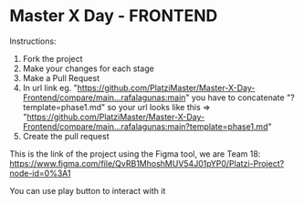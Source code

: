 # Master X Day - FRONTEND

Instructions:

1. Fork the project
2. Make your changes for each stage
3. Make a Pull Request
4. In url link eg. "https://github.com/PlatziMaster/Master-X-Day-Frontend/compare/main...rafalagunas:main" you have to concatenate
   "?template=phase1.md" so your url looks like this => "https://github.com/PlatziMaster/Master-X-Day-Frontend/compare/main...rafalagunas:main?template=phase1.md"
5. Create the pull request


This is the link of the project using the Figma tool, we are Team 18:
https://www.figma.com/file/QvRB1MhoshMUV54J01pYP0/Platzi-Project?node-id=0%3A1

You can use play button to interact with it